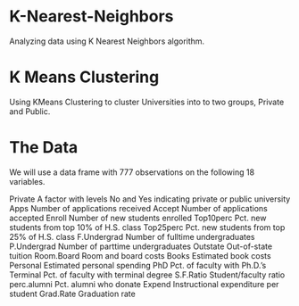# K-Nearest-Neighbors

Analyzing data using K Nearest Neighbors algorithm.


# K Means Clustering
Using KMeans Clustering to cluster Universities into to two groups, Private and Public.

# The Data
We will use a data frame with 777 observations on the following 18 variables.

Private A factor with levels No and Yes indicating private or public university
Apps Number of applications received
Accept Number of applications accepted
Enroll Number of new students enrolled
Top10perc Pct. new students from top 10% of H.S. class
Top25perc Pct. new students from top 25% of H.S. class
F.Undergrad Number of fulltime undergraduates
P.Undergrad Number of parttime undergraduates
Outstate Out-of-state tuition
Room.Board Room and board costs
Books Estimated book costs
Personal Estimated personal spending
PhD Pct. of faculty with Ph.D.’s
Terminal Pct. of faculty with terminal degree
S.F.Ratio Student/faculty ratio
perc.alumni Pct. alumni who donate
Expend Instructional expenditure per student
Grad.Rate Graduation rate
